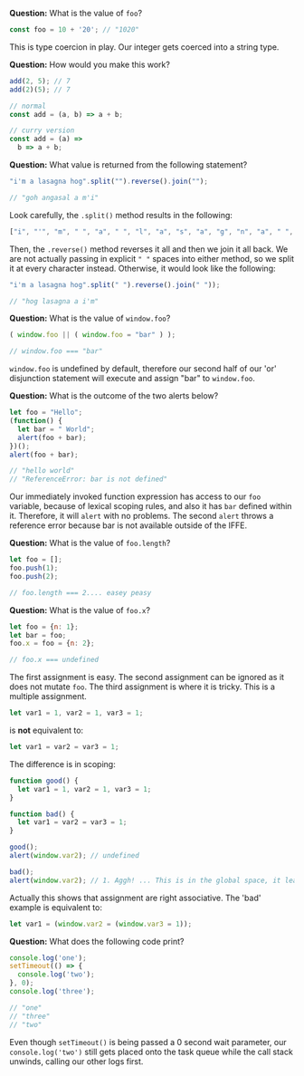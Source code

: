
**Question:** What is the value of `foo`?

```javascript
const foo = 10 + '20'; // "1020"
```

This is type coercion in play. Our integer gets coerced into a string type.

**Question:** How would you make this work?

```javascript
add(2, 5); // 7
add(2)(5); // 7

// normal
const add = (a, b) => a + b;

// curry version
const add = (a) =>
  b => a + b;
```

**Question:** What value is returned from the following statement?

```javascript
"i'm a lasagna hog".split("").reverse().join("");

// "goh angasal a m'i"
```

Look carefully, the `.split()` method results in the following:

```javascript
["i", "'", "m", " ", "a", " ", "l", "a", "s", "a", "g", "n", "a", " ", "h", "o", "g"]
```

Then, the `.reverse()` method reverses it all and then we join it all back. We are not actually passing in explicit `" "` spaces into either method, so we split it at every character instead. Otherwise, it would look like the following:

```javascript
"i'm a lasagna hog".split(" ").reverse().join(" "));

// "hog lasagna a i'm"
```

**Question:** What is the value of `window.foo`?

```javascript
( window.foo || ( window.foo = "bar" ) );

// window.foo === "bar"
```

`window.foo` is undefined by default, therefore our second half of our 'or' disjunction statement will execute and assign "bar" to `window.foo`.

**Question:** What is the outcome of the two alerts below?

```javascript
let foo = "Hello";
(function() {
  let bar = " World";
  alert(foo + bar);
})();
alert(foo + bar);

// "hello world"
// "ReferenceError: bar is not defined"
```

Our immediately invoked function expression has access to our `foo` variable, because of lexical scoping rules, and also it has `bar` defined within it. Therefore, it will `alert` with no problems. The second `alert` throws a reference error because bar is not available outside of the IFFE.

**Question:** What is the value of `foo.length`?

```javascript
let foo = [];
foo.push(1);
foo.push(2);

// foo.length === 2.... easey peasy
```

**Question:** What is the value of `foo.x`?

```javascript
let foo = {n: 1};
let bar = foo;
foo.x = foo = {n: 2};

// foo.x === undefined
```

The first assignment is easy. The second assignment can be ignored as it does not mutate `foo`. The third assignment is where it is tricky. This is a multiple assignment.

```javascript
let var1 = 1, var2 = 1, var3 = 1;
```

is **not** equivalent to:

```javascript
let var1 = var2 = var3 = 1;
```

The difference is in scoping:

```javascript
function good() {
  let var1 = 1, var2 = 1, var3 = 1;
}

function bad() {
  let var1 = var2 = var3 = 1;
}

good();
alert(window.var2); // undefined

bad();
alert(window.var2); // 1. Aggh! ... This is in the global space, it leaked.
```

Actually this shows that assignment are right associative. The 'bad' example is equivalent to:

```javascript
let var1 = (window.var2 = (window.var3 = 1));
```

**Question:** What does the following code print?

```javascript
console.log('one');
setTimeout(() => {
  console.log('two');
}, 0);
console.log('three');

// "one"
// "three"
// "two"
```

Even though `setTimeout()` is being passed a 0 second wait parameter, our `console.log('two')` still gets placed onto the task queue while the call stack unwinds, calling our other logs first.


